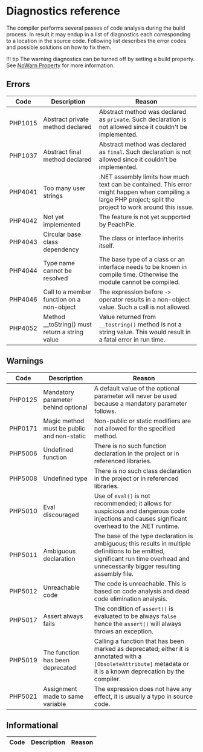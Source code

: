 # Diagnostics reference

The compiler performs several passes of code analysis during the build process. In result it may endup in a list of diagnostics each corresponding to a location in the source code. Following list describes the error codes and possible solutions on how to fix them.

!!! tip
    The warning diagnostics can be turned off by setting a build property. See [NoWarn Property](msbuild#nowarn) for more information.

## Errors

Code | Description | Reason
---- | ----------- | ------
PHP1015 | Abstract private method declared | Abstract method was declared as `private`. Such declaration is not allowed since it couldn't be implemented.
PHP1037 | Abstract final method declared | Abstract method was declared as `final`. Such declaration is not allowed since it couldn't be implemented.
PHP4041 | Too many user strings | .NET assembly limits how much text can be contained. This error might happen when compiling a large PHP project; split the project to work around this issue.
PHP4042 | Not yet implemented | The feature is not yet supported by PeachPie.
PHP4043 | Circular base class dependency | The class or interface inherits itself.
PHP4044 | Type name cannot be resolved | The base type of a class or an interface needs to be known in compile time. Otherwise the module cannot be compiled.
PHP4046 | Call to a member function on a non-object | The expression before `->` operator results in a non-object value. Such a call is not allowed.
PHP4052 | Method __toString() must return a string value | Value returned from `__tostring()` method is not a string value. This would result in a fatal error in run time.

## Warnings

Code | Description | Reason
---- | ----------- | ------
PHP0125 | Mandatory parameter behind optional | A default value of the optional parameter will never be used because a mandatory parameter follows.
PHP0171 | Magic method must be public and non-static | Non-public or static modifiers are not allowed for the specified method.
PHP5006 | Undefined function | There is no such function declaration in the project or in referenced libraries.
PHP5008 | Undefined type | There is no such class declaration in the project or in referenced libraries.
PHP5010 | Eval discouraged | Use of `eval()` is not recommended; it allows for suspicious and dangerous code injections and causes significant overhead to the .NET runtime.
PHP5011 | Ambiguous declaration | The base of the type declaration is ambiguous; this results in multiple definitions to be emitted, significant run time overhead and unnecessarily bigger resulting assembly file.
PHP5012 | Unreachable code | The code is unreachable. This is based on code analysis and dead code elimination analysis.
PHP5017 | Assert always fails | The condition of `assert()` is evaluated to be always `false` hence the `assert()` will always throws an exception.
PHP5019 | The function has been deprecated | Calling a function that has been marked as deprecated; either it is annotated with a `[ObsoleteAttribute]` metadata or it is a known deprecation by the compiler.
PHP5021 | Assignment made to same variable | The expression does not have any effect, it is usually a typo in source code.

## Informational

Code | Description | Reason
---- | ----------- | ------